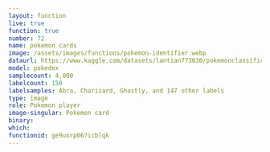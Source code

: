 ```yaml
---
layout: function
live: true
function: true
number: 72
name: pokemon cards
image: /assets/images/functions/pokemon-identifier.webp
dataurl: https://www.kaggle.com/datasets/lantian773030/pokemonclassification
model: pokedex
samplecount: 4,000
labelcount: 150
labelsamples: Abra, Charizard, Ghastly, and 147 other labels
type: image
role: Pokemon player
image-singular: Pokemon card
binary: 
which: 
functionid: ge9uxrp067icblqk
---
```

